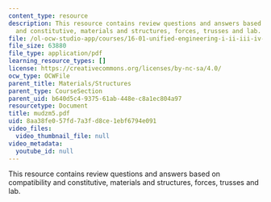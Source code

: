 ```yaml
---
content_type: resource
description: This resource contains review questions and answers based on compatibility
  and constitutive, materials and structures, forces, trusses and lab.
file: /ol-ocw-studio-app/courses/16-01-unified-engineering-i-ii-iii-iv-fall-2005-spring-2006/8aa38fe057fd7a3fd8ce1ebf6794e091_mudzm5.pdf
file_size: 63880
file_type: application/pdf
learning_resource_types: []
license: https://creativecommons.org/licenses/by-nc-sa/4.0/
ocw_type: OCWFile
parent_title: Materials/Structures
parent_type: CourseSection
parent_uid: b640d5c4-9375-61ab-448e-c8a1ec804a97
resourcetype: Document
title: mudzm5.pdf
uid: 8aa38fe0-57fd-7a3f-d8ce-1ebf6794e091
video_files:
  video_thumbnail_file: null
video_metadata:
  youtube_id: null
---
```

This resource contains review questions and answers based on compatibility and constitutive, materials and structures, forces, trusses and lab.